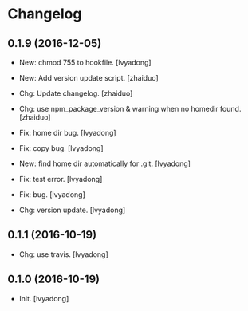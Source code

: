 Changelog
=========

0.1.9 (2016-12-05)
------------------

- New: chmod 755 to hookfile. [lvyadong]

- New: Add version update script. [zhaiduo]

- Chg: Update changelog. [zhaiduo]

- Chg: use npm_package_version & warning when no homedir found.
  [zhaiduo]

- Fix: home dir bug. [lvyadong]

- Fix: copy bug. [lvyadong]

- New: find home dir automatically for .git. [lvyadong]

- Fix: test error. [lvyadong]

- Fix:  bug. [lvyadong]

- Chg: version update. [lvyadong]

0.1.1 (2016-10-19)
------------------

- Chg: use travis. [lvyadong]

0.1.0 (2016-10-19)
------------------

- Init. [lvyadong]


